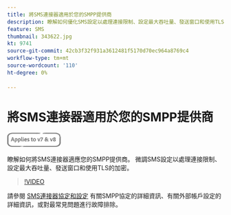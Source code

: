 ```yaml
---
title: 將SMS連接器適用於您的SMPP提供商
description: 瞭解如何優化SMS設定以處理連接限制、設定最大吞吐量、發送窗口和使用TLS的加密。
feature: SMS
thumbnail: 343622.jpg
kt: 9741
source-git-commit: 42cb3f32f931a3612481f5170d70ec964a8769c4
workflow-type: tm+mt
source-wordcount: '110'
ht-degree: 0%

---
```



# 將SMS連接器適用於您的SMPP提供商

![適用於V7、V8](../assets/V7-V8-stamp.png)

瞭解如何將SMS連接器適應您的SMPP提供商。 微調SMS設定以處理連接限制、設定最大吞吐量、發送窗口和使用TLS的加密。

>[!VIDEO](https://video.tv.adobe.com/v/343622?quality=12)

請參閱 [SMS連接器協定和設定](https://experienceleague.adobe.com/docs/campaign-classic/using/sending-messages/sending-messages-on-mobiles/sms-protocol.html?lang=en#sending-messages) 有關SMPP協定的詳細資訊、有關外部帳戶設定的詳細資訊，或對最常見問題進行故障排除。